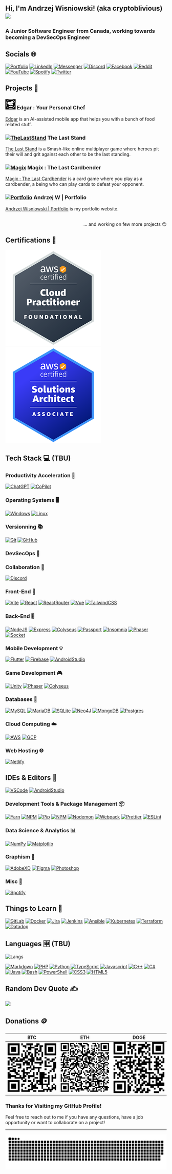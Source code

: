## Hi, I'm Andrzej Wisniowski! (aka cryptoblivious) <img src="https://img.sshort.net/i/EZlK.gif" width="30px" />

### A Junior Software Engineer from Canada, working towards becoming a DevSecOps Engineer

## Socials 🌐

[![Portfolio][portfolio-img]][portfolio-url] [![LinkedIn][linkedin-img]][linkedin-url] [![Messenger][messenger-img]][messenger-url] [![Discord][discord-img]][discord-url] [![Facebook][facebook-img]][facebook-url] [![Reddit][reddit-img]][reddit-url] [![YouTube][youtube-img]][youtube-url] [![Spotify][spotify-img]][spotify-url] [![Twitter][twitter-img]][twitter-url]

## Projects 🤖

### [![Edgar][edgar-icon]][edgar-url] Edgar : Your Personal Chef

[Edgar][edgar-url] is an AI-assisted mobile app that helps you with a bunch of food related stuff.

### [![TheLastStand][the-last-stand-icon]][the-last-stand-url] The Last Stand

[The Last Stand][the-last-stand-url] is a Smash-like online multiplayer game where heroes pit their will and grit against each other to be the last standing.

### [![Magix][magix-icon]][magix-url] Magix : The Last Cardbender

[Magix : The Last Cardbender][magix-url] is a card game where you play as a cardbender, a being who can play cards to defeat your opponent.

### [![Portfolio][portfolio-icon]][portfolio-url] Andrzej W | Portfolio

[Andrzej Wisniowski | Portfolio][portfolio-url] is my portfolio website.

<p align="right">
 <br/>
... and working on few more projects 😉 </p>

## Certifications 🌟

[![CCP][aws-ccp-badge]][aws-ccp-url] ![SAA][aws-saa-badge]

## Tech Stack 💻 (TBU)

### Productivity Acceleration 🚀

[![ChatGPT][chatgpt-img]][chatgpt-url] [![CoPilot][github-copilot-img]][github-copilot-url]

### Operating Systems 🖥️

[![Windows][windows-img]][windows-url] [![Linux][linux-img]][linux-url]

### Versionning 📚

[![Git][git-img]][git-url] [![GitHub][github-img]][github-url]

### DevSecOps 🧠

### Collaboration 🤝

[![Discord][discord-img]][placeholder-url]

### Front-End 👾

[![Vite][vite-img]][vite-url] [![React][react-img]][react-url] [![ReactRouter][react-router-img]][react-router-url] [![Vue][vue-img]][vue-url] [![TailwindCSS][tailwind-img]][tailwind-url]

### Back-End 🎚️

[![NodeJS][nodedotjs-img]][nodedotjs-url] [![Express][express-img]][express-url] [![Colyseus][colyseus-img]][colyseus-url] [![Passport][passport-img]][passport-url] [![Insomnia][insomnia-img]][insomnia-url] [![Phaser][phaser-img]][phaser-url] [![Socket][socket-img]][socket-url]

### Mobile Development 💡

[![Flutter][flutter-img]][flutter-url] [![Firebase][firebase-img]][firebase-url] [![AndroidStudio][android-studio-img]][android-studio-url]

### Game Development 🎮

[![Unity][unity-img]][unity-url] [![Phaser][phaser-img]][phaser-url] [![Colyseus][colyseus-img]][colyseus-url]

### Databases 💽

[![MySQL][mysql-img]][mysql-url] [![MariaDB][mariadb-img]][mariadb-url] [![SQLite][sqlite-img]][sqlite-url] [![Neo4J][neo4j-img]][neo4j-url] [![MongoDB][mongodb-img]][mongodb-url] [![Postgres][postgres-img]][postgres-url]

### Cloud Computing ☁️

[![AWS][aws-img]][aws-url] [![GCP][gcp-img]][gcp-url]

### Web Hosting 🌐

[![Netlify][netlify-img]][netlify-url]

## IDEs & Editors 📝

[![VSCode][vscode-img]][vscode-url] [![AndroidStudio][android-studio-img]][android-studio-url]

### Development Tools & Package Management 📦

[![Yarn][yarn-img]][yarn-url] [![NPM][npm-img]][npm-url] [![Pip][pip-img]][pip-url] [![NPM][npm-img]][npm-url] [![Nodemon][nodemon-img]][nodemon-url] [![Webpack][webpack-img]][webpack-url] [![Prettier][prettier-img]][prettier-url] [![ESLint][eslint-img]][eslint-url]

### Data Science & Analytics 📊

[![NumPy][numpy-img]][numpy-url] [![Matplotlib][matplotlib-img]][matplotlib-url]

### Graphism 🧰

[![AdobeXD][adobe-xd-img]][adobe-xd-url] [![Figma][figma-img]][figma-url] [![Photoshop][photoshop-img]][photoshop-url]

### Misc 🦾

[![Spotify][spotify-img]][spotify-url]

## Things to Learn 📖

[![GitLab][gitlab-img]][gitlab-url] [![Docker][docker-img]][docker-url] [![Jira][jira-img]][jira-url] [![Jenkins][jenkins-img]][jenkins-url] [![Ansible][ansible-img]][ansible-url] [![Kubernetes][kubernetes-img]][kubernetes-url] [![Terraform][terraform-img]][terraform-url] [![Datadog][datadog-img]][datadog-url]

## Languages 🈸 (TBU)

![Langs](https://github-readme-stats.vercel.app/api/top-langs/?username=cryptoblivious&show_icons=true&hide_border=false&theme=jolly&count_private=true&include_all_commits=true&layout=compact)

[![Markdown][markdown-img]][markdown-url] [![PHP][php-img]][php-url] [![Python][python-img]][python-url] [![TypeScript][typescript-img]][typescript-url] [![Javascript][javascript-img]][javascript-url] [![C++][cpp-img]][cpp-url] [![C#][csharp-img]][csharp-url] [![Java][java-img]][java-url] [![Bash][bash-img]][bash-url] [![PowerShell][powershell-img]][powershell-url] [![CSS3][css3-img]][css3-url] [![HTML5][html5-img]][html5-url]

## Random Dev Quote ✍️

![](https://quotes-github-readme.vercel.app/api?type=horizontal&theme=radical)

## Donations 🪙

| BTC                     | ETH                     | DOGE                      |
| ----------------------- | ----------------------- | ------------------------- |
| ![BTC](btc-qr-code.png) | ![ETH](eth-qr-code.png) | ![DOGE](doge-qr-code.png) |

### Thanks for Visiting my GitHub Profile!

Feel free to reach out to me if you have any questions, have a job opportunity or want to collaborate on a project!

---

![Snake](github-contribution-grid-snake.svg)

<!-- MARKDOWN LINKS & IMAGES -->

[adobe-xd-img]: https://img.shields.io/badge/Adobe%20XD-470137?style=for-the-badge&logo=Adobe%20XD&logoColor=#FF61F6
[adobe-xd-url]: https://www.adobe.com/ca/products/xd.html
[android-studio-img]: https://img.shields.io/badge/Android_Studio-3DDC84?style=for-the-badge&logo=android-studio&logoColor=white
[android-studio-url]: https://developer.android.com/studio
[ansible-img]: https://img.shields.io/badge/ansible-%231A1918.svg?style=for-the-badge&logo=ansible&logoColor=white
[ansible-url]: https://www.ansible.com/
[aws-img]: https://img.shields.io/badge/AWS-%23FF9900.svg?style=for-the-badge&logo=amazon-aws&logoColor=white
[aws-url]: https://aws.amazon.com/
[aws-ccp-badge]: aws-certified-cloud-practitioner.png
[aws-ccp-url]: https://www.credly.com/badges/11b556fb-28f9-40d2-a424-27dfd9873400/linked_in_profile
[aws-saa-badge]: aws-certified-saa.png
[bash-img]: https://img.shields.io/badge/bash-4EAA25?style=for-the-badge&logo=gnu-bash&logoColor=white
[bash-url]: https://www.gnu.org/software/bash/
[colyseus-img]: https://img.shields.io/badge/colyseus-A100FF?style=for-the-badge&logo=c&logoColor=white
[colyseus-url]: https://colyseus.io/
[chatgpt-img]: https://img.shields.io/badge/ChatGPT-70a597?style=for-the-badge&logo=openai&logoColor=white
[chatgpt-url]: https://chat.openai.com/
[cpp-img]: https://img.shields.io/badge/c++-%2300599C.svg?style=for-the-badge&logo=c%2B%2B&ogoColor=white
[cpp-url]: https://isocpp.org/
[csharp-img]: https://img.shields.io/badge/c%23-%23239120.svg?style=for-the-badge&logo=c-sharp&logoColor=white
[csharp-url]: https://docs.microsoft.com/en-us/dotnet/csharp/
[css3-img]: https://img.shields.io/badge/css3-%231572B6.svg?style=for-the-badge&logo=css3&logoColor=white
[css3-url]: https://developer.mozilla.org/en-US/docs/Web/CSS
[datadog-img]: https://img.shields.io/badge/datadog-632CA6?style=for-the-badge&logo=datadog&logoColor=white
[datadog-url]: https://www.datadoghq.com/
[discord-img]: https://img.shields.io/badge/Discord-7289DA?logo=discord&logoColor=white&style=for-the-badge
[discord-url]: https://discordapp.com/users/289173015080730624
[docker-img]: https://img.shields.io/badge/docker-%230db7ed.svg?style=for-the-badge&logo=docker&logoColor=white
[docker-url]: https://www.docker.com/
[edgar-icon]: edgar.png
[edgar-url]: https://github.com/cryptoblivious/Edgar
[eslint-img]: https://img.shields.io/badge/ESLint-4B3263?style=for-the-badge&logo=eslint&logoColor=white
[eslint-url]: https://eslint.org/
[express-img]: https://img.shields.io/badge/express-000000?style=for-the-badge&logo=express&logoColor=white
[express-url]: https://expressjs.com/
[facebook-img]: https://img.shields.io/badge/Facebook-1877F2?logo=facebook&logoColor=white&style=for-the-badge
[facebook-url]: https://facebook.com/andrzej.wisniowski.33
[figma-img]: https://img.shields.io/badge/figma-%23F24E1E.svg?style=for-the-badge&logo=figma&logoColor=white
[figma-url]: https://figma.com/
[firebase-img]: https://img.shields.io/badge/firebase-FFCA28?style=for-the-badge&logo=firebase&logoColor=black
[firebase-url]: https://firebase.google.com/
[flutter-img]: https://img.shields.io/badge/flutter-02569B?style=for-the-badge&logo=flutter&logoColor=white
[flutter-url]: https://flutter.dev/
[gcp-img]: https://img.shields.io/badge/GCP-%234285F4.svg?style=for-the-badge&logo=google-cloud&logoColor=white
[gcp-url]: https://cloud.google.com/
[github-img]: https://img.shields.io/badge/github-%23121011.svg?style=for-the-badge&logo=github&logoColor=white
[github-url]: https://github.com
[github-copilot-img]: https://img.shields.io/badge/GitHub%20Copilot-333?style=for-the-badge&logo=github&logoColor=white
[github-copilot-url]: https://github.com/features/copilot
[git-img]: https://img.shields.io/badge/git-F05032?style=for-the-badge&logo=git&logoColor=white
[gitlab-img]: https://img.shields.io/badge/gitlab-FCA121?style=for-the-badge&logo=gitlab&logoColor=white
[gitlab-url]: https://gitlab.com/
[git-url]: https://git-scm.com/
[html5-img]: https://img.shields.io/badge/html5-%23E34F26.svg?style=for-the-badge&logo=html5&logoColor=white
[html5-url]: https://developer.mozilla.org/en-US/docs/Web/Guide/HTML/HTML5
[insomnia-img]: https://img.shields.io/badge/insomnia-4000BF?style=for-the-badge&logo=insomnia&logoColor=white
[insomnia-url]: https://insomnia.rest/
[java-img]: https://img.shields.io/badge/java-%23ED8B00.svg?style=for-the-badge&logo=java&logoColor=white
[java-url]: https://www.java.com/
[javascript-img]: https://img.shields.io/badge/javascript-F7DF1E?style=for-the-badge&logo=javascript&logoColor=black
[javascript-url]: https://www.javascript.com/
[jenkins-img]: https://img.shields.io/badge/jenkins-D24939?style=for-the-badge&logo=jenkins&logoColor=white
[jenkins-url]: https://www.jenkins.io/
[jira-img]: https://img.shields.io/badge/Jira-0052CC?style=for-the-badge&logo=jira&logoColor=white
[jira-url]: https://www.atlassian.com/software/jira
[kubernetes-img]: https://img.shields.io/badge/kubernetes-326CE5?style=for-the-badge&logo=kubernetes&logoColor=white
[kubernetes-url]: https://kubernetes.io/
[linkedin-img]: https://img.shields.io/badge/LinkedIn-0A66C2?logo=linkedin&logoColor=white&style=for-the-badge
[linkedin-url]: https://linkedin.com/in/andrzej-wisniowski-77234376
[linux-img]: https://img.shields.io/badge/Linux-FCC624?style=for-the-badge&logo=linux&logoColor=black
[linux-url]: https://www.linux.org/
[magix-icon]: avatarOnIce.ico
[magix-url]: https://magix.andrzejw.com
[mariadb-img]: https://img.shields.io/badge/mariadb-003545?style=for-the-badge&logo=mariadb&logoColor=white
[mariadb-url]: https://mariadb.org/
[markdown-img]: https://img.shields.io/badge/markdown-%23000000.svg?style=for-the-badge&logo=markdown&logoColor=white
[markdown-url]: https://www.markdownguide.org/
[matplotlib-img]: https://img.shields.io/badge/matplotlib-3776AB?style=for-the-badge&logo=matplotlib&logoColor=white
[matplotlib-url]: https://matplotlib.org/
[messenger-img]: https://img.shields.io/badge/Messenger-00B2FF?logo=messenger&logoColor=white&style=for-the-badge
[messenger-url]: https://m.me/andrzej.wisniowski.33
[mongodb-img]: https://img.shields.io/badge/mongodb-47A248?style=for-the-badge&logo=mongodb&logoColor=white
[mongodb-url]: https://www.mongodb.com/
[mysql-img]: https://img.shields.io/badge/mysql-%2300f.svg?style=for-the-badge&logo=mysql&logoColor=white
[mysql-url]: https://www.mysql.com/
[neo4j-img]: https://img.shields.io/badge/neo4j-008CC1?style=for-the-badge&logo=neo4j&logoColor=white
[neo4j-url]: https://neo4j.com/
[netlify-img]: https://img.shields.io/badge/netlify-00C7B7?style=for-the-badge&logo=netlify&logoColor=white
[netlify-url]: https://www.netlify.com/
[nodedotjs-img]: https://img.shields.io/badge/node.js-6DA55F?style=for-the-badge&logo=node.js&logoColor=white
[nodedotjs-url]: https://nodejs.org/
[nodemon-img]: https://img.shields.io/badge/nodemon-76D04B?style=for-the-badge&logo=nodemon&logoColor=white
[nodemon-url]: https://nodemon.io/
[npm-img]: https://img.shields.io/badge/npm-CB3837?style=for-the-badge&logo=npm&logoColor=white
[npm-url]: https://www.npmjs.com/
[numpy-img]: https://img.shields.io/badge/numpy-%23013243.svg?style=for-the-badge&logo=numpy&logoColor=white
[numpy-url]: https://numpy.org/
[passport-img]: https://img.shields.io/badge/passport-34E27A?style=for-the-badge&logo=passport&logoColor=white
[passport-url]: http://www.passportjs.org/
[phaser-img]: https://img.shields.io/badge/phaser%203-CEFF00?style=for-the-badge&logo=phaser&logoColor=white
[phaser-url]: https://phaser.io/
[photoshop-img]: https://img.shields.io/badge/photoshop-31A8FF?style=for-the-badge&logo=adobe%20photoshop&logoColor=white
[photoshop-url]: https://www.adobe.com/ca/products/photoshop.html
[php-img]: https://img.shields.io/badge/php-777BB4?style=for-the-badge&logo=php&logoColor=white
[php-url]: https://www.php.net/
[pip-img]: https://img.shields.io/badge/pip-3776AB?style=for-the-badge&logo=pypi&logoColor=white
[pip-url]: https://pypi.org/project/pip/
[placeholder-img]: https://img.shields.io/badge/et_plus_encore-FAB040?style=for-the-badge&logo=precommit&logoColor=red
[placeholder-url]: https://perdu.com/
[portfolio-icon]: bear.ico
[portfolio-url]: https://andrzejw.com/
[portfolio-img]: https://img.shields.io/badge/Portfolio-8a008a?logo=vercel&logoColor=fuchsia&style=for-the-badge
[postgres-img]: https://img.shields.io/badge/postgres-316192?style=for-the-badge&logo=postgresql&logoColor=white
[postgres-url]: https://www.postgresql.org/
[powershell-img]: https://img.shields.io/badge/powershell-5391FE?style=for-the-badge&logo=powershell&logoColor=white
[powershell-url]: https://docs.microsoft.com/en-us/powershell/
[prettier-img]: https://img.shields.io/badge/prettier-F7B93E?style=for-the-badge&logo=prettier&logoColor=black
[prettier-url]: https://prettier.io/
[python-img]: https://img.shields.io/badge/python-%2314354C.svg?style=for-the-badge&logo=python&logoColor=white
[python-url]: https://www.python.org/
[react-img]: https://img.shields.io/badge/react-61DAFB?style=for-the-badge&logo=react&logoColor=white
[react-router-img]: https://img.shields.io/badge/React_Router-CA4245?style=for-the-badge&logo=react-router&logoColor=white
[react-router-url]: https://reactrouter.com/
[react-url]: https://reactjs.org/
[reddit-img]: https://img.shields.io/badge/Reddit-FF4500?logo=reddit&logoColor=white&style=for-the-badge
[reddit-url]: https://reddit.com/user/cryptoblivious
[socket-img]: https://img.shields.io/badge/socket.io-010101?style=for-the-badge&logo=socket.io&logoColor=white
[socket-url]: https://socket.io/
[spotify-img]: https://img.shields.io/badge/Spotify-1ED760?logo=spotify&logoColor=white&style=for-the-badge
[spotify-url]: https://open.spotify.com/user/22ceorjkmcihyq5p7u6xbiymi?si=072c25ee8e4c4559
[sqlite-img]: https://img.shields.io/badge/sqlite-%2307405e.svg?style=for-the-badge&logo=sqlite&logoColor=white
[sqlite-url]: https://sqlite.org/
[tailwind-img]: https://img.shields.io/badge/tailwindcss-06B6D4?style=for-the-badge&logo=tailwindcss&logoColor=white
[tailwind-url]: https://tailwindcss.com/
[terraform-img]: https://img.shields.io/badge/terraform-623CE4?style=for-the-badge&logo=terraform&logoColor=white
[terraform-url]: https://www.terraform.io/
[the-last-stand-icon]: https://tls.andrzejw.com/assets/icons/cyberpunk.png
[the-last-stand-url]: https://tls.andrzejw.com
[twitter-img]: https://img.shields.io/badge/Twitter-1DA1F2?logo=twitter&logoColor=white&style=for-the-badge
[twitter-url]: https://twitter.com/cryptoblivious
[typescript-img]: https://img.shields.io/badge/typescript-007ACC?style=for-the-badge&logo=typescript&logoColor=white
[typescript-url]: https://www.typescriptlang.org/
[unity-img]: https://img.shields.io/badge/unity-100000?style=for-the-badge&logo=unity&logoColor=white
[unity-url]: https://unity.com/
[vite-img]: https://img.shields.io/badge/vite-646CFF?style=for-the-badge&logo=v&logoColor=white
[vite-url]: https://vitejs.dev/
[vue-img]: https://img.shields.io/badge/vuejs-%2335495e.svg?style=for-the-badge&logo=vuedotjs&logoColor=%234FC08D
[vue-url]: https://vuejs.org/
[vscode-img]: https://img.shields.io/badge/vs%20code-007ACC?style=for-the-badge&logo=visual-studio-code&logoColor=white
[vscode-url]: https://code.visualstudio.com/
[webpack-img]: https://img.shields.io/badge/webpack-%2320232a.svg?style=for-the-badge&logo=webpack&logoColor=%2361DAFB
[webpack-url]: https://webpack.js.org/
[windows-img]: https://img.shields.io/badge/windows%2011-0078D6?style=for-the-badge&logo=windows&logoColor=white
[windows-url]: https://www.microsoft.com/en-us/windows/windows-11
[yarn-img]: https://img.shields.io/badge/yarn-2C8EBB?style=for-the-badge&logo=yarn&logoColor=white
[yarn-url]: https://yarnpkg.com/
[youtube-img]: https://img.shields.io/badge/YouTube-FF0000?logo=youtube&logoColor=white&style=for-the-badge
[youtube-url]: https://www.youtube.com/channel/UCTcXslba65WjAtPqwDMxt0g
